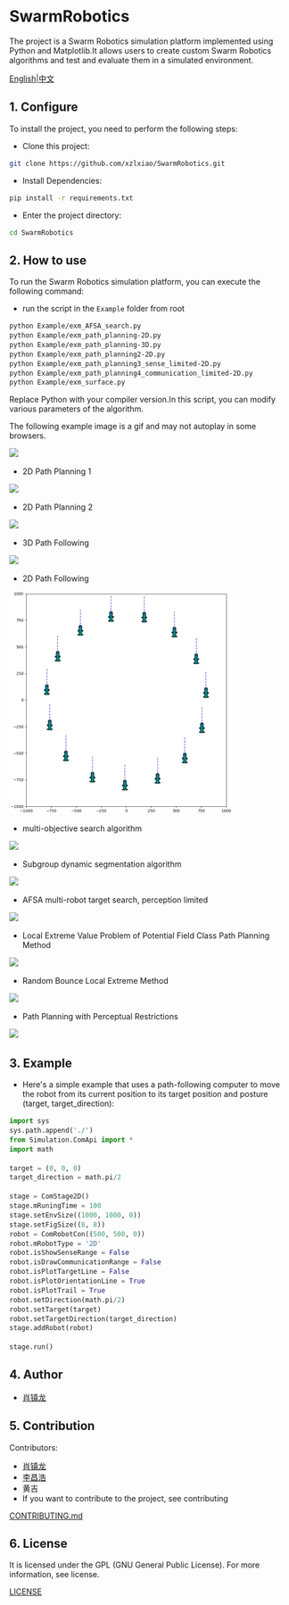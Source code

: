 # SwarmRobotics

The project is a Swarm Robotics simulation platform implemented using Python and Matplotlib.It allows users to create custom Swarm Robotics algorithms and test and evaluate them in a simulated environment.

[English](./README.md)|[中文](./readme_chinese.md)

## 1. Configure

To install the project, you need to perform the following steps:

*   Clone this project:


```bash
git clone https://github.com/xzlxiao/SwarmRobotics.git
```
 - Install Dependencies:


```bash
pip install -r requirements.txt
```


*   Enter the project directory:


```bash
cd SwarmRobotics
```


## 2. How to use

To run the Swarm Robotics simulation platform, you can execute the following command:

*   run the script in the `Example` folder from root 
```bash
python Example/exm_AFSA_search.py
python Example/exm_path_planning-2D.py
python Example/exm_path_planning-3D.py
python Example/exm_path_planning2-2D.py
python Example/exm_path_planning3_sense_limited-2D.py
python Example/exm_path_planning4_communication_limited-2D.py
python Example/exm_surface.py
```


Replace Python with your compiler version.In this script, you can modify various parameters of the algorithm.

The following example image is a gif and may not autoplay in some browsers.

![](Resource/path_planning_3d.gif)

*   2D Path Planning 1

![](Resource/path_planning_2d.gif)

*   2D Path Planning 2

![](Resource/path_planning_2d_2.gif)

*   3D Path Following

![](Resource/path_following_3d.gif)

*   2D Path Following

![](Resource/path_following_2d.gif)

*   multi-objective search algorithm

![](Resource/multi_target_search.gif)

*   Subgroup dynamic segmentation algorithm

![](Resource/subgroup_split.gif)

*   AFSA multi-robot target search, perception limited

![](Resource/AFSA.gif)

*   Local Extreme Value Problem of Potential Field Class Path Planning Method

![](Resource/local_extremum1.gif)

*   Random Bounce Local Extreme Method

![](Resource/local_extremum_leap1.gif)

*   Path Planning with Perceptual Restrictions

![](Resource/sense_limited.gif)

## 3. Example

*   Here's a simple example that uses a path-following computer to move the robot from its current position to its target position and posture (target, target\_direction):


```python
import sys
sys.path.append('./')
from Simulation.ComApi import *
import math

target = (0, 0, 0)
target_direction = math.pi/2

stage = ComStage2D()
stage.mRuningTime = 100
stage.setEnvSize((1000, 1000, 0))
stage.setFigSize((8, 8))
robot = ComRobotCon((500, 500, 0))
robot.mRobotType = '2D'
robot.isShowSenseRange = False
robot.isDrawCommunicationRange = False 
robot.isPlotTargetLine = False
robot.isPlotOrientationLine = True
robot.isPlotTrail = True
robot.setDirection(math.pi/2)
robot.setTarget(target)
robot.setTargetDirection(target_direction)
stage.addRobot(robot)

stage.run()
```


## 4. Author

*   [肖镇龙](https://github.com/xzlxiao)

## 5. Contribution

Contributors:

*   [肖镇龙](https://github.com/xzlxiao)
*   [李昌浩](https://github.com/Pekachiu)
*   黄吉
*   If you want to contribute to the project, see contributing

[CONTRIBUTING.md]()

## 6. License

It is licensed under the GPL (GNU General Public License). For more information, see license.

[LICENSE](./License)
